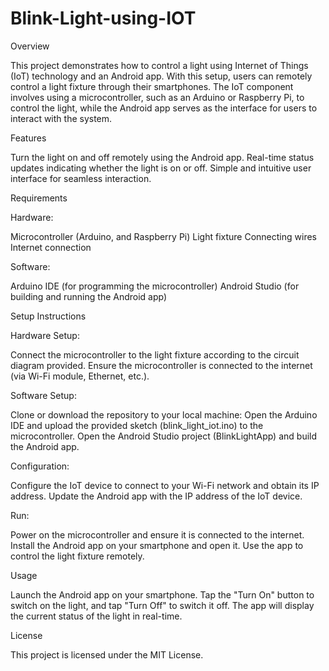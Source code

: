 # Blink-Light-using-IOT

Overview

This project demonstrates how to control a light using Internet of Things (IoT) technology and an Android app. With this setup, users can remotely control a light fixture through their smartphones. The IoT component involves using a microcontroller, such as an Arduino or Raspberry Pi, to control the light, while the Android app serves as the interface for users to interact with the system.

Features

Turn the light on and off remotely using the Android app.
Real-time status updates indicating whether the light is on or off.
Simple and intuitive user interface for seamless interaction.

Requirements

Hardware:

Microcontroller (Arduino, and Raspberry Pi)
Light fixture
Connecting wires
Internet connection

Software:

Arduino IDE (for programming the microcontroller)
Android Studio (for building and running the Android app)

Setup Instructions

Hardware Setup:

Connect the microcontroller to the light fixture according to the circuit diagram provided.
Ensure the microcontroller is connected to the internet (via Wi-Fi module, Ethernet, etc.).

Software Setup:

Clone or download the repository to your local machine:
Open the Arduino IDE and upload the provided sketch (blink_light_iot.ino) to the microcontroller.
Open the Android Studio project (BlinkLightApp) and build the Android app.

Configuration:

Configure the IoT device to connect to your Wi-Fi network and obtain its IP address.
Update the Android app with the IP address of the IoT device.

Run:

Power on the microcontroller and ensure it is connected to the internet.
Install the Android app on your smartphone and open it.
Use the app to control the light fixture remotely.

Usage

Launch the Android app on your smartphone.
Tap the "Turn On" button to switch on the light, and tap "Turn Off" to switch it off.
The app will display the current status of the light in real-time.

License

This project is licensed under the MIT License.
